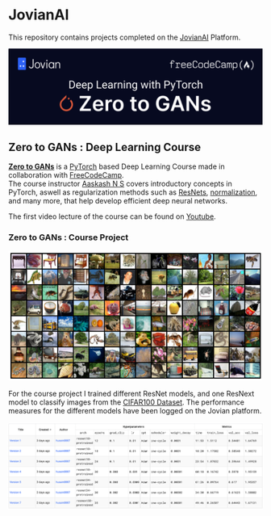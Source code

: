 # JovianAI
 This repository contains projects completed on the [JovianAI](https://www.jovian.ai/) Platform.
 
 ![ ](https://github.com/Husain0007/JovianAI/blob/main/Images/Banner-1.png)
 ## Zero to GANs : Deep Learning Course
<b>[Zero to GANs](https://jovian.ai/learn/deep-learning-with-pytorch-zero-to-gans)</b> is a [PyTorch](https://pytorch.org/) based Deep Learning Course made in collaboration with [FreeCodeCamp](https://www.youtube.com/channel/UC8butISFwT-Wl7EV0hUK0BQ). <br>
The course instructor [Aaskash N S](https://jovian.ai/aakashns) covers introductory concepts in PyTorch, aswell as regularization methods such as [ResNets](https://towardsdatascience.com/residual-blocks-building-blocks-of-resnet-fd90ca15d6ec), [normalization](https://towardsdatascience.com/batch-normalization-and-dropout-in-neural-networks-explained-with-pytorch-47d7a8459bcd), and many more, that help develop efficient deep neural networks.

The first video lecture of the course can be found on [Youtube](https://www.youtube.com/watch?v=5ioMqzMRFgM&t=1409s&ab_channel=freeCodeCamp.org). <br>

### Zero to GANs : Course Project 
![ ](https://github.com/Husain0007/JovianAI/blob/main/Images/cifar-100-sample.png)

For the course project I trained different ResNet models, and one ResNext model to classify images from the [CIFAR100 Dataset](https://www.cs.toronto.edu/~kriz/cifar.html). The performance measures for the different models have been logged on the Jovian platform. <br> 
<br>
![ ](https://github.com/Husain0007/JovianAI/blob/main/Images/Course-Project-Versions.png)
